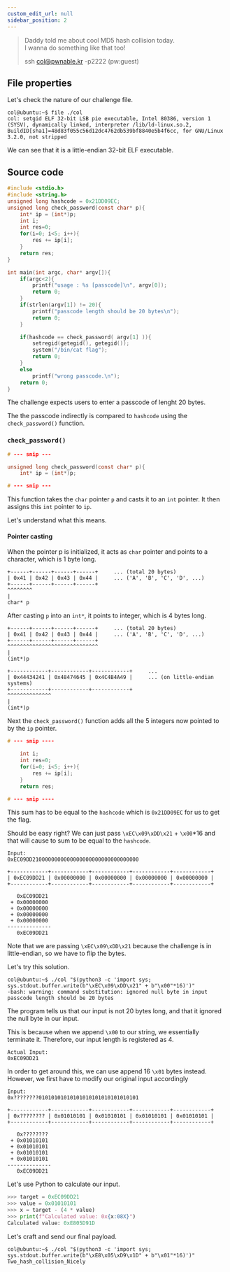 ```yaml
---
custom_edit_url: null
sidebar_position: 2
---
```


> Daddy told me about cool MD5 hash collision today.\
> I wanna do something like that too!
>
> ssh col@pwnable.kr -p2222 (pw:guest)

## File properties

Let's check the nature of our challenge file.

```
col@ubuntu:~$ file ./col
col: setgid ELF 32-bit LSB pie executable, Intel 80386, version 1 (SYSV), dynamically linked, interpreter /lib/ld-linux.so.2, BuildID[sha1]=48d83f055c56d12dc4762db539bf8840e5b4f6cc, for GNU/Linux 3.2.0, not stripped
```

We can see that it is a little-endian 32-bit ELF executable.

## Source code

```c title="col.c"
#include <stdio.h>
#include <string.h>
unsigned long hashcode = 0x21DD09EC;
unsigned long check_password(const char* p){
    int* ip = (int*)p;
    int i;
    int res=0;
    for(i=0; i<5; i++){
        res += ip[i];
    }
    return res;
}

int main(int argc, char* argv[]){
    if(argc<2){
        printf("usage : %s [passcode]\n", argv[0]);
        return 0;
    }
    if(strlen(argv[1]) != 20){
        printf("passcode length should be 20 bytes\n");
        return 0;
    }

    if(hashcode == check_password( argv[1] )){
        setregid(getegid(), getegid());
        system("/bin/cat flag");
        return 0;
    }
    else
        printf("wrong passcode.\n");
    return 0;
}
```

The challenge expects users to enter a passcode of lenght 20 bytes.

The the passcode indirectly is compared to `hashcode` using the `check_password()` function.

### `check_password()`

```c
# --- snip ---

unsigned long check_password(const char* p){
    int* ip = (int*)p;

# --- snip ---
```

This function takes the `char` pointer `p` and casts it to an `int` pointer.
It then assigns this `int` pointer to `ip`.

Let's understand what this means.

#### Pointer casting

When the pointer p is initialized, it acts as `char` pointer and points to a character, which is 1 byte long.

```title="char pointer"
+------+------+------+------+     ... (total 20 bytes)
| 0x41 | 0x42 | 0x43 | 0x44 |     ... ('A', 'B', 'C', 'D', ...)
+------+------+------+------+
^^^^^^^^
|
char* p    
```

After casting `p` into an `int*`, it points to integer, which is 4 bytes long.

```title="int pointer"
+------+------+------+------+     ... (total 20 bytes)
| 0x41 | 0x42 | 0x43 | 0x44 |     ... ('A', 'B', 'C', 'D', ...)
+------+------+------+------+
^^^^^^^^^^^^^^^^^^^^^^^^^^^^^
|
(int*)p  
```

```title="int pointer"
+------------+------------+------------+     ...
| 0x44434241 | 0x48474645 | 0x4C4B4A49 |     ... (on little-endian systems)
+------------+------------+------------+
^^^^^^^^^^^^^^
|
(int*)p  
```

Next the `check_password()` function adds all the 5 integers now pointed to by the `ip` pointer.

```c
# --- snip ----

    int i;
    int res=0;
    for(i=0; i<5; i++){
        res += ip[i];
    }
    return res;

# --- snip ----
```

This sum has to be equal to the `hashcode` which is `0x21DD09EC` for us to get the flag.

Should be easy right?
We can just pass `\xEC\x09\xDD\x21` + `\x00`*16 and that will cause to sum to be equal to the `hashcode`.

```
Input:
0xEC09DD2100000000000000000000000000000000

+------------+------------+------------+------------+------------+    
| 0xEC09DD21 | 0x00000000 | 0x00000000 | 0x00000000 | 0x00000000 |
+------------+------------+------------+------------+------------+

   0xEC09DD21
 + 0x00000000
 + 0x00000000
 + 0x00000000
 + 0x00000000
--------------
   0xEC09DD21
```

Note that we are passing `\xEC\x09\xDD\x21` because the challenge is in little-endian, so we have to flip the bytes.

Let's try this solution.

```
col@ubuntu:~$ ./col "$(python3 -c 'import sys; sys.stdout.buffer.write(b"\xEC\x09\xDD\x21" + b"\x00"*16)')"
-bash: warning: command substitution: ignored null byte in input
passcode length should be 20 bytes
```

The program tells us that our input is not 20 bytes long, and that it ignored the null byte in our input.

This is because when we append `\x00` to our string, we essentially terminate it.
Therefore, our input length is registered as 4.

```
Actual Input:
0xEC09DD21
```

In order to get around this, we can use append 16 `\x01` bytes instead. However, we first have to modify our original input accordingly

```
Input:
0x????????01010101010101010101010101010101

+------------+------------+------------+------------+------------+    
| 0x???????? | 0x01010101 | 0x01010101 | 0x01010101 | 0x01010101 |
+------------+------------+------------+------------+------------+

   0x????????
 + 0x01010101
 + 0x01010101
 + 0x01010101
 + 0x01010101
--------------
   0xEC09DD21
```

Let's use Python to calculate our input.

```python
>>> target = 0xEC09DD21
>>> value = 0x01010101
>>> x = target - (4 * value)
>>> print(f"Calculated value: 0x{x:08X}")
Calculated value: 0xE805D91D
```

Let's craft and send our final payload.

```
col@ubuntu:~$ ./col "$(python3 -c 'import sys; sys.stdout.buffer.write(b"\xE8\x05\xD9\x1D" + b"\x01"*16)')"
Two_hash_collision_Nicely
```
